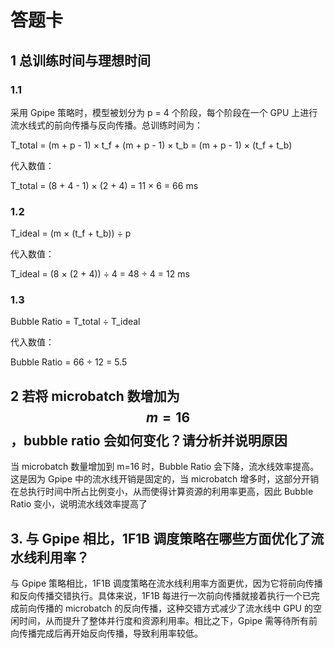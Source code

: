 # 答题卡

## 1 总训练时间与理想时间

### 1.1
采用 Gpipe 策略时，模型被划分为 p = 4 个阶段，每个阶段在一个 GPU 上进行流水线式的前向传播与反向传播。总训练时间为：

T_total = (m + p - 1) × t_f + (m + p - 1) × t_b = (m + p - 1) × (t_f + t_b)

代入数值：

T_total = (8 + 4 - 1) × (2 + 4) = 11 × 6 = 66 ms


### 1.2
T_ideal = (m × (t_f + t_b)) ÷ p

代入数值：

T_ideal = (8 × (2 + 4)) ÷ 4 = 48 ÷ 4 = 12 ms

### 1.3
Bubble Ratio = T_total ÷ T_ideal

代入数值：

Bubble Ratio = 66 ÷ 12 = 5.5

## 2 若将 microbatch 数增加为 $$m = 16$$，bubble ratio 会如何变化？请分析并说明原因
当 microbatch 数量增加到 m=16 时，Bubble Ratio 会下降，流水线效率提高。这是因为 Gpipe 中的流水线开销是固定的，当 microbatch 增多时，这部分开销在总执行时间中所占比例变小，从而使得计算资源的利用率更高，因此 Bubble Ratio 变小，说明流水线效率提高了

## 3. 与 Gpipe 相比，1F1B 调度策略在哪些方面优化了流水线利用率？
与 Gpipe 策略相比，1F1B 调度策略在流水线利用率方面更优，因为它将前向传播和反向传播交错执行。具体来说，1F1B 每进行一次前向传播就接着执行一个已完成前向传播的 microbatch 的反向传播，这种交错方式减少了流水线中 GPU 的空闲时间，从而提升了整体并行度和资源利用率。相比之下，Gpipe 需等待所有前向传播完成后再开始反向传播，导致利用率较低。
